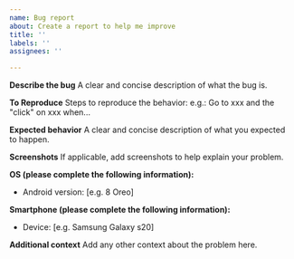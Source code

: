 ```yaml
---
name: Bug report
about: Create a report to help me improve
title: ''
labels: ''
assignees: ''

---
```


**Describe the bug**
A clear and concise description of what the bug is.

**To Reproduce**
Steps to reproduce the behavior:
e.g.: Go to xxx and the "click" on xxx when...

**Expected behavior**
A clear and concise description of what you expected to happen.

**Screenshots**
If applicable, add screenshots to help explain your problem.

**OS (please complete the following information):**
 - Android version: [e.g. 8 Oreo]


**Smartphone (please complete the following information):**
 - Device: [e.g. Samsung Galaxy s20]

**Additional context**
Add any other context about the problem here.
